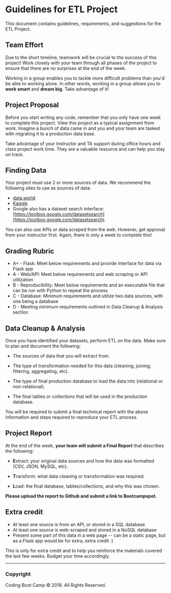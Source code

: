 # Guidelines for ETL Project

This document contains guidelines, requirements, and suggestions for the ETL Project.

## Team Effort

Due to the short timeline, teamwork will be crucial to the success of this project! Work closely with your team through all phases of the project to ensure that there are no surprises at the end of the week.

Working in a group enables you to tackle more difficult problems than you'd be able to working alone. In other words, working in a group allows you to **work smart** and **dream big**. Take advantage of it!

## Project Proposal

Before you start writing any code, remember that you only have one week to complete this project. View this project as a typical assignment from work. Imagine a bunch of data came in and you and your team are tasked with migrating it to a production data base.

Take advantage of your Instructor and TA support during office hours and class project work time. They are a valuable resource and can help you stay on track.

## Finding Data

Your project must use 2 or more sources of data. We recommend the following sites to use as sources of data:

* [data.world](https://data.world/)
* [Kaggle](https://www.kaggle.com/)
* Google also has a dataset search interface: [https://toolbox.google.com/datasetsearch](https://toolbox.google.com/datasetsearch).

You can also use APIs or data scraped from the web. However, get approval from your instructor first. Again, there is only a week to complete this!

## Grading Rubric

- A+  - Flask: Meet below requirements and provide interface for data via Flask app
- A - Web/API: Meet below requirements and web scraping or API utilization
- B - Reproducibility: Meet below requirements and an executable file that can be run with Python to repeat the process
- C - Database: Minimum requirements and utilize two data sources, with one being a database
- D - Meeting minimum requirements outlined in Data Cleanup & Analysis section

## Data Cleanup & Analysis

Once you have identified your datasets, perform ETL on the data. Make sure to plan and document the following:

* The sources of data that you will extract from.

* The type of transformation needed for this data (cleaning, joining, filtering, aggregating, etc).

* The type of final production database to load the data into (relational or non-relational).

* The final tables or collections that will be used in the production database.

You will be required to submit a final technical report with the above information and steps required to reproduce your ETL process.

## Project Report

At the end of the week, **your team will submit a Final Report** that describes the following:

* **E**xtract: your original data sources and how the data was formatted (CSV, JSON, MySQL, etc).

* **T**ransform: what data cleaning or transformation was required.

* **L**oad: the final database, tables/collections, and why this was chosen.

**Please upload the report to Github and submit a link to Bootcampspot.**

## Extra credit

- At least one source is from an API, or stored in a SQL database
- At least one source is web-scraped and stored in a NoSQL database
- Present some part of this data in a web page -- can be a static page, but as a Flask app would be for extra, extra credit :) 

This is only for extra credit and to help you reinforce the materials covered the last few weeks.  Budget your time accordingly.

- - -

### Copyright

Coding Boot Camp © 2018. All Rights Reserved.
